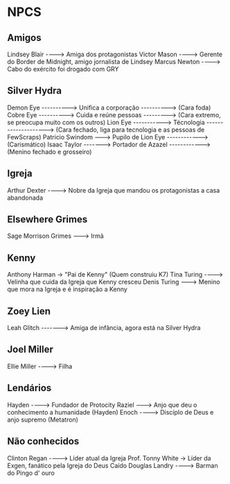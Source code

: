 # NPCS

## Amigos

Lindsey Blair ----> Amiga dos protagonistas
Victor Mason ----> Gerente do Border de Midnight, amigo jornalista de Lindsey
Marcus Newton ----> Cabo do exército foi drogado com GRY

## Silver Hydra

Demon Eye ----------> Unifica a corporação ----------> (Cara foda)
Cobre Eye ----------> Cuida e reúne pessoas ---------> (Cara extremo, se preocupa muito com os outros)
Lion Eye -----------> Técnologia --------------------> (Cara fechado, liga para tecnologia e as pessoas de FewScraps)
Patricio Swindom ---> Pupilo de Lion Eye ------------> (Carismático)
Isaac Taylor -------> Portador de Azazel ------------> (Menino fechado e grosseiro)

## Igreja

Arthur Dexter ----> Nobre da Igreja que mandou os protagonistas a casa abandonada

## Elsewhere Grimes

Sage Morrison Grimes ---> Irmã

## Kenny

Anthony Harman -> "Pai de Kenny" (Quem construiu K7)
Tina Turing ----> Velinha que cuida da Igreja que Kenny cresceu
Denis Turing ---> Menino que mora na Igreja e é inspiração a Kenny

## Zoey Lien

Leah Glitch -------> Amiga de infância, agora está na Silver Hydra

## Joel Miller

Ellie Miller ----> Filha

## Lendários

Hayden ----> Fundador de Protocity
Raziel ---> Anjo que deu o conhecimento a humanidade (Hayden)
Enoch ----> Discíplo de Deus e anjo supremo (Metatron)

## Não conhecidos

Clinton Regan ----> Líder atual da Igreja
Prof. Tonny White -> Líder da Exgen, fanático pela Igreja do Deus Caído
Douglas Landry ----> Barman do Pingo d' ouro
